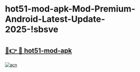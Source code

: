 # hot51-mod-apk-Mod-Premium-Android-Latest-Update-2025-!sbsve

# <h2><a href="https://2eqrvz.esa.edu.pl?title=hot51-mod-apk&ref=sbsve">🔗👉 🔴 hot51-mod-apk</a></h2>

[![acn](https://github.com/user-attachments/assets/0f9c940e-d8b0-45ae-aac7-cd30a18b3e1c)](https://2eqrvz.esa.edu.pl?title=hot51-mod-apk&ref=sbsve)

